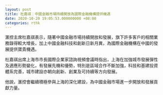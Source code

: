 ```yaml
---
layout: post
title: 杜嘉祺：中國金融市場持續開放為國際金融機構提供機遇
date: 2020-10-20 19:05:53.000000000 +08:00
categories: rthk
---
```


滙控主席杜嘉祺表示，隨著中國金融市場持續開放和發展，旗下許多客戶的相關業務錄得較大增長，加上中國金融科技和創新日新月異，為國際金融機構在中國的發展提供寶貴機遇。

杜嘉祺出席上海市市長國際企業家諮詢視頻會議時指出，上海在加強城市發展彈性及適應形勢變化，有發展先機和優勢，特別是區域合作不斷加強，科技和基建投資體系完善，城市建設亦朝向創新、創業及可持續等方向發展。

他說，滙控會繼續積極參與上海的深化建設，為中國金融市場進一步開放和發展貢獻力量。
